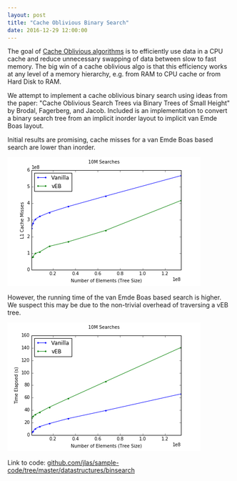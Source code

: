 ```yaml
---
layout: post
title: "Cache Oblivious Binary Search"
date: 2016-12-29 12:00:00
---
```


The goal of [Cache Oblivious algorithms](https://en.wikipedia.org/wiki/Cache-oblivious_algorithm)
is to efficiently use data in a CPU cache and reduce unnecessary swapping of
data between slow to fast memory. The big win of a cache oblivious algo is that
this efficiency works at any level of a memory hierarchy, e.g. from RAM to CPU
cache or from Hard Disk to RAM.

We attempt to implement a cache oblivious binary search using ideas from the
paper: "Cache Oblivious Search Trees via Binary Trees of Small Height" by
Brodal, Fagerberg, and Jacob. Included is an implementation to convert a
binary search tree from an implicit inorder layout to implicit van Emde Boas
layout.

Initial results are promising, cache misses for a van Emde Boas based search
are lower than inorder.

![cache_misses](https://raw.githubusercontent.com/jlas/sample-code/master/datastructures/binsearch/experiments/media/cache_misses.png)

However, the running time of the van Emde Boas based search is higher. We
suspect this may be due to the non-trivial overhead of traversing a vEB tree.

![time_elapsed](https://raw.githubusercontent.com/jlas/sample-code/master/datastructures/binsearch/experiments/media/time_elapsed.png)

Link to code: [github.com/jlas/sample-code/tree/master/datastructures/binsearch](https://github.com/jlas/sample-code/tree/master/datastructures/binsearch)
